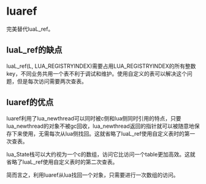 # luaref

完美替代luaL_ref。

## luaL_ref的缺点

luaL_ref(L, LUA_REGISTRYINDEX)需要占用LUA_REGISTRYINDEX的所有整数key，不同业务共用一个表不利于调试和维护。使用自定义的表可以解决这个问题，但是每次访问需要两次查表。

## luaref的优点

luaref利用了lua_newthread可以同时被c侧和lua侧同时引用的特点，只要lua_newthread的对象不被gc回收，lua_newthread返回的指针就可以被随意地保存下来使用，无需每次从lua侧找回。这就省略了luaL_ref使用自定义表时的第一次查表。

lua_State栈可以大约视为一个c的数组，访问它比访问一个table更加高效。这就省略了luaL_ref使用自定义表时的第二次查表。

简而言之，利用luaref从lua找回一个对象，只需要进行一次数组的访问。
